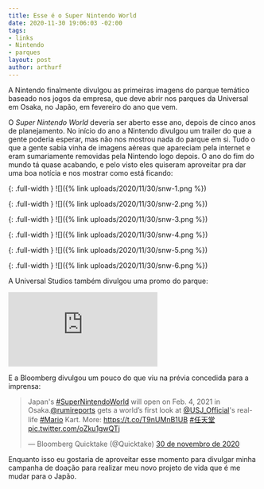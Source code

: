 ```yaml
---
title: Esse é o Super Nintendo World
date: 2020-11-30 19:06:03 -02:00
tags:
- links
- Nintendo
- parques
layout: post
author: arthurf
---
```


A Nintendo finalmente divulgou as primeiras imagens do parque temático baseado nos jogos da empresa, que deve abrir nos parques da Universal em Osaka, no Japão, em fevereiro do ano que vem.

O *Super Nintendo World* deveria ser aberto esse ano, depois de cinco anos de planejamento. No início do ano a Nintendo divulgou um trailer do que a gente poderia esperar, mas não nos mostrou nada do parque em si. Tudo o que a gente sabia vinha de imagens aéreas que apareciam pela internet e eram sumariamente removidas pela Nintendo logo depois. O ano do fim do mundo tá quase acabando, e pelo visto eles quiseram aproveitar pra dar uma boa notícia e nos mostrar como está ficando:

{: .full-width }
![]({% link uploads/2020/11/30/snw-1.png %})

{: .full-width }
![]({% link uploads/2020/11/30/snw-2.png %})

{: .full-width }
![]({% link uploads/2020/11/30/snw-3.png %})

{: .full-width }
![]({% link uploads/2020/11/30/snw-4.png %})

{: .full-width }
![]({% link uploads/2020/11/30/snw-5.png %})

{: .full-width }
![]({% link uploads/2020/11/30/snw-6.png %})

A Universal Studios também divulgou uma promo do parque:

<iframe class="full-width" src="https://www.youtube.com/embed/i4Nc9au7FjY" frameborder="0" allow="accelerometer; autoplay; clipboard-write; encrypted-media; gyroscope; picture-in-picture" allowfullscreen></iframe>

E a Bloomberg divulgou um pouco do que viu na prévia concedida para a imprensa:

<blockquote class="twitter-tweet full-width" data-conversation="none" data-lang="pt" data-dnt="true"><p lang="en" dir="ltr">Japan&#39;s <a href="https://twitter.com/hashtag/SuperNintendoWorld?src=hash&amp;ref_src=twsrc%5Etfw">#SuperNintendoWorld</a> will open on Feb. 4, 2021 in Osaka.<a href="https://twitter.com/rumireports?ref_src=twsrc%5Etfw">@rumireports</a> gets a world’s first look at <a href="https://twitter.com/USJ_Official?ref_src=twsrc%5Etfw">@USJ_Official</a>&#39;s real-life <a href="https://twitter.com/hashtag/Mario?src=hash&amp;ref_src=twsrc%5Etfw">#Mario</a> Kart. More: <a href="https://t.co/T9nUMnB1UB">https://t.co/T9nUMnB1UB</a> <a href="https://twitter.com/hashtag/%E4%BB%BB%E5%A4%A9%E5%A0%82?src=hash&amp;ref_src=twsrc%5Etfw">#任天堂</a> <a href="https://t.co/oZku1gwQTj">pic.twitter.com/oZku1gwQTj</a></p>&mdash; Bloomberg Quicktake (@Quicktake) <a href="https://twitter.com/Quicktake/status/1333288722633089025?ref_src=twsrc%5Etfw">30 de novembro de 2020</a></blockquote> <script async src="https://platform.twitter.com/widgets.js" charset="utf-8"></script>

Enquanto isso eu gostaria de aproveitar esse momento para divulgar minha campanha de doação para realizar meu novo projeto de vida que é me mudar para o Japão.
